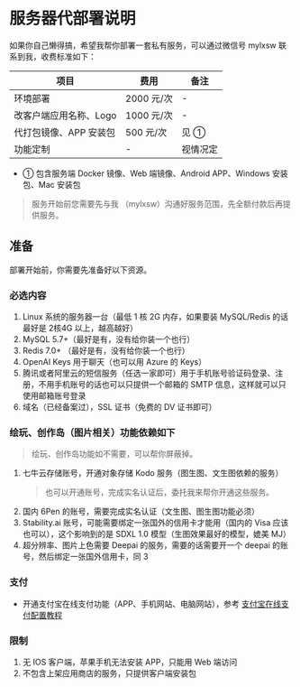 # 服务器代部署说明

如果你自己懒得搞，希望我帮你部署一套私有服务，可以通过微信号 mylxsw 联系到我，收费标准如下：

| 项目 | 费用 | 备注 |
| --- | --- | --- |
| 环境部署 | 2000 元/次 | - |
| 改客户端应用名称、Logo | 1000 元/次 | - |
| 代打包镜像、APP 安装包 | 500 元/次 | 见 ① |
| 功能定制 | - | 视情况定 |

- ① 包含服务端 Docker 镜像、Web 端镜像、Android APP、Windows 安装包、Mac 安装包

> 服务开始前您需要先与我 （mylxsw）沟通好服务范围，先全额付款后再提供服务。

## 准备

部署开始前，你需要先准备好以下资源。

### 必选内容

1. Linux 系统的服务器一台（最低 1 核 2G 内存，如果要装 MySQL/Redis 的话最好是 2核4G 以上，越高越好）
2. MySQL 5.7+（最好是有，没有给你装一个也行）
3. Redis 7.0+ （最好是有，没有给你装一个也行）
4. OpenAI Keys 用于聊天（也可以用 Azure 的 Keys）
5. 腾讯或者阿里云的短信服务（任选一家即可）用于手机账号验证码登录、注册，不用手机账号的话也可以只提供一个邮箱的 SMTP 信息，这样就可以只使用邮箱账号登录
6. 域名（已经备案过），SSL 证书（免费的 DV 证书即可）

### 绘玩、创作岛（图片相关）功能依赖如下

> 绘玩、创作岛功能如不需要，可以帮你屏蔽掉。

1. 七牛云存储账号，开通对象存储 Kodo 服务（图生图、文生图依赖的服务）
    > 也可以开通账号，完成实名认证后，委托我来帮你开通这些服务。
2. 国内 6Pen 的账号，需要完成实名认证（文生图、图生图功能必须）
3. Stability.ai 账号，可能需要绑定一张国外的信用卡才能用（国内的 Visa 应该也可以），这个影响到的是 SDXL 1.0 模型（生图效果最好的模型，媲美 MJ）
4. 超分辨率、图片上色需要 Deepai 的服务，需要的话需要开一个 deepai 的账号，然后绑定一张国外信用卡，同 3

### 支付

- 开通支付宝在线支付功能（APP、手机网站、电脑网站），参考 [支付宝在线支付配置教程](https://github.com/mylxsw/aidea-server/blob/main/docs/alipay-configuration.md)

### 限制

1. 无 IOS 客户端，苹果手机无法安装 APP，只能用 Web 端访问
2. 不包含上架应用商店的服务，只提供客户端安装包
